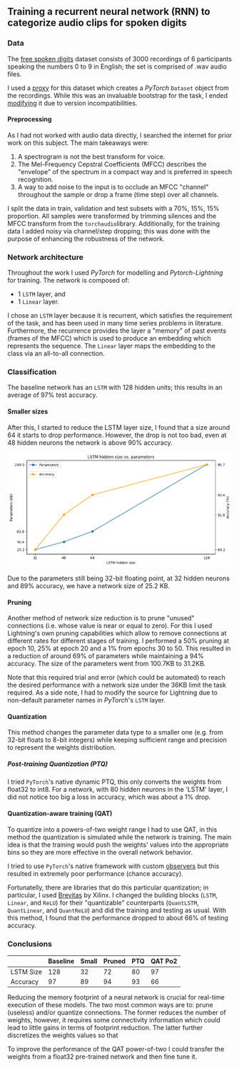 ## Training a recurrent neural network (RNN) to categorize audio clips for spoken digits

### Data

The [free spoken digits](https://github.com/Jakobovski/free-spoken-digit-dataset) dataset consists of 3000 recordings of 6 participants speaking the numbers 0 to 9 in English; the set is comprised of .wav audio files.

I used a [proxy](https://github.com/eonu/torch-fsdd/) for this dataset which creates a *PyTorch* `Dataset` object from the recordings. While this was an invaluable bootstrap for the task, I ended [modifying](https://github.com/chanokin/torch-fsdd/) it due to version incompatibilities.

#### Preprocessing

As I had not worked with audio data directly, I searched the internet for prior work on this subject. The main takeaways were:

 1. A spectrogram is not the best transform for voice.
 2. The Mel-Frequency Cepstral Coefficients (MFCC) describes the "envelope" of the spectrum in a compact way and is preferred in speech recognition.
 3. A way to add noise to the input is to occlude an MFCC "channel" throughout the sample or drop a frame (time step) over all channels.

I split the data in train, validation and test subsets with a 70%, 15%, 15% proportion. All samples were transformed by trimming silences and the MFCC transform from the `torchaudio`library. Additionally, for the training data I added noisy via channel/step dropping; this was done with the purpose of enhancing the robustness of the network.

### Network architecture

Throughout the work I used *PyTorch* for modelling and *Pytorch-Lightning* for training. The network is composed of:

* 1 `LSTM` layer, and
* 1 `Linear` layer.

I chose an `LSTM` layer because it is recurrent, which satisfies the requirement of the task, and has been used in many time series problems in literature. Furthermore, the recurrence provides the layer a "memory" of past events (frames of the MFCC) which is used to produce an embedding which represents the sequence. The `Linear` layer maps the embedding to the class via an all-to-all connection.

### Classification

The baseline network has an `LSTM` with 128 hidden units; this results in an average of 97% test accuracy.


#### Smaller sizes

After this, I started to reduce the LSTM layer size, I found that a size around 64 it starts to drop performance. However, the drop is not too bad, even at 48 hidden neurons the network is above 90% accuracy.

![lstm size vs accuracy plot](images/size_perf_compare.png)

Due to the parameters still being 32-bit floating point, at 32 hidden neurons and 89% accuracy, we have a network size of 25.2 KB.

#### Pruning

Another method of network size reduction is to prune "unused" connections (i.e. whose value is near or equal to zero). For this I used Lightning's own pruning capabilities which allow to remove connections at different rates for different stages of training. I performed a 50% pruning at epoch 10, 25% at epoch 20 and a 1% from epochs 30 to 50. This resulted in a reduction of around 69% of parameters while maintaining a 94% accuracy. The size of the parameters went from 100.7KB to 31.2KB.

Note that this required trial and error (which could be automated) to reach the desired performance with a network size under the 36KB limit the task required. As a side note, I had to modify the source for Lightning due to non-default parameter names in *PyTorch*'s `LSTM` layer.

#### Quantization

This method changes the parameter data type to a smaller one (e.g. from 32-bit floats to 8-bit integers) while keeping sufficient range and precision to represent the weights distribution.

##### Post-training Quantization (PTQ)

I tried `PyTorch`'s native dynamic PTQ, this only converts the weights from float32 to int8. For a network, with 80 hidden neurons in the 'LSTM' layer, I did not notice too big a loss in accuracy, which was about a 1% drop.

#### Quantization-aware training (QAT)

To quantize into a powers-of-two weight range I had to use QAT, in this method the quantization is simulated while the network is training. The main idea is that the training would push the weights' values into the appropriate bins so they are more effective in the overall network behavior.

I tried to use `PyTorch`'s native framework with custom [observers](https://github.com/AdamDHines/VPRTempo-quant/blob/7e19f4fa60234d889ff3fe0991cb3d792f20ce26/VPRTempoQuant_Train.py#L223) but this resulted in extremely poor performance (chance accuracy).

Fortunatelly, there are libraries that do this particular quantization; in particular, I used [Brevitas](https://xilinx.github.io/brevitas/) by Xilinx. I changed the building blocks (`LSTM`, `Linear`, and `ReLU`) for their "quantizable" counterparts (`QuantLSTM`, `QuantLinear`, and `QuantReLU`) and did the training and testing as usual. With this method, I found that the performance dropped to about 66% of testing accuracy.

### Conclusions

|           | Baseline | Small | Pruned |  PTQ  | QAT Po2 |
| --------- | -------- | ----- | ------ | ----- | ------- |
| LSTM Size |   128    |  32   |   72   |   80  |    97   |
| Accuracy  |    97    |  89   |   94   |   93  |    66   |


Reducing the memory footprint of a neural network is crucial for real-time execution of these models. The two most common ways are to: prune (useless) and/or quantize connections. The former reduces the number of weights, however, it requires some connectivity information which could lead to little gains in terms of footprint reduction. The latter further discretizes the weights values so that

To improve the performance of the QAT power-of-two I could transfer the weights from a float32 pre-trained network and then fine tune it.
